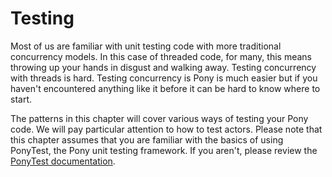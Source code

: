 # Testing

Most of us are familiar with unit testing code with more traditional concurrency models. In this case of threaded code, for many, this means throwing up your hands in disgust and walking away. Testing concurrency with threads is hard. Testing concurrency is Pony is much easier but if you haven't encountered anything like it before it can be hard to know where to start.

The patterns in this chapter will cover various ways of testing your Pony code. We will pay particular attention to how to test actors. Please note that this chapter assumes that you are familiar with the basics of using PonyTest, the Pony unit testing framework. If you aren't, please review the [PonyTest documentation](http://www.ponylang.org/ponyc/ponytest--index/).
